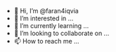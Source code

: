 - 👋 Hi, I’m @faran4iqvia
- 👀 I’m interested in ...
- 🌱 I’m currently learning ...
- 💞️ I’m looking to collaborate on ...
- 📫 How to reach me ...

<!---
faran4iqvia/faran4iqvia is a ✨ special ✨ repository because its `README.md` (this file) appears on your GitHub profile.
You can click the Preview link to take a look at your changes.
--->
